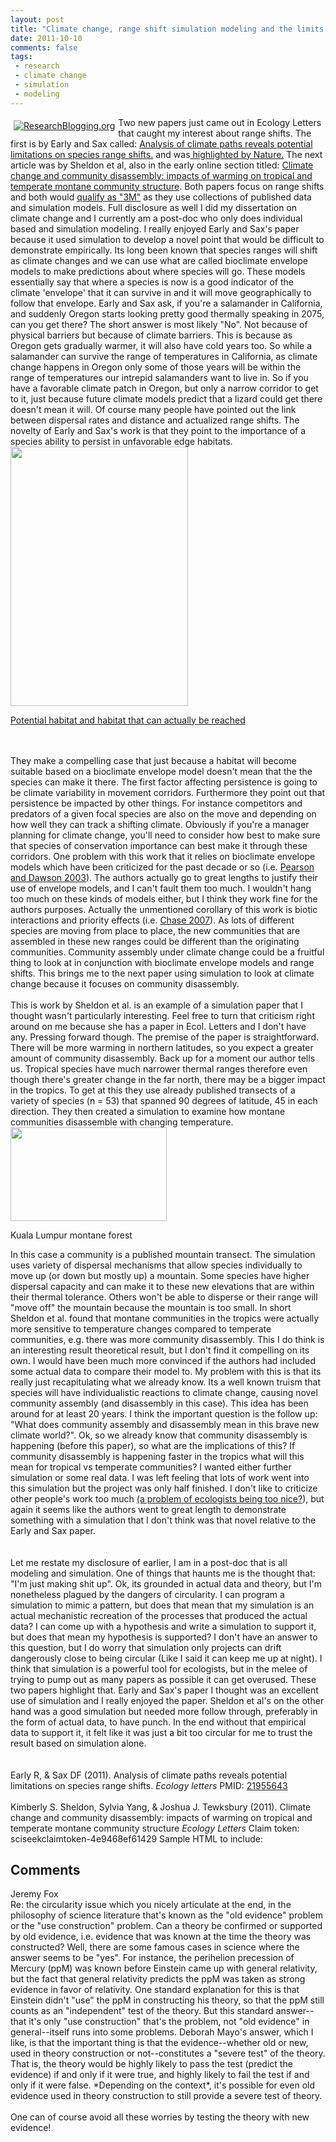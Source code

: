 ```yaml
---
layout: post
title: "Climate change, range shift simulation modeling and the limits of its usefulness"
date: 2011-10-10
comments: false
tags:
 - research
 - climate change
 - simulation
 - modeling
---
```


<div class='post'>
<span style="float: left; padding: 5px;"><a href="http://www.researchblogging.org"><img alt="ResearchBlogging.org" src="http://www.researchblogging.org/public/citation_icons/rb2_large_gray.png" style="border:0;"/></a></span>Two new papers just came out in Ecology Letters that caught my interest about range shifts.  The first is by Early and Sax called: <a href="http://onlinelibrary.wiley.com/doi/10.1111/j.1461-0248.2011.01681.x/abstract">Analysis of climate paths reveals potential limitations on species range shifts.</a> and was<a href="http://www.nature.com/nature/journal/v478/n7367/full/478009a.html?WT.ec_id=NATURE-20111006"> highlighted by Nature.</a>  The next article was by Sheldon et al, also in the early online section titled:  <a href="http://onlinelibrary.wiley.com/doi/10.1111/j.1461-0248.2011.01689.x/abstract">Climate change and community disassembly: impacts of warming on tropical and temperate montane community structure</a>.  Both papers focus on range shifts and both would <a href="http://evol-eco.blogspot.com/2011/07/empirical-divide.html">qualify as "3M"</a> as they use collections of published data and simulation models.  Full disclosure as well I did my dissertation on climate change and I currently am a post-doc who only does individual based and simulation modeling.    I really enjoyed Early and Sax's paper because it used simulation to develop a novel point that would be difficult to demonstrate empirically.  Its long been known that species ranges will shift as climate changes and we can use what are called bioclimate envelope models to make predictions about where species will go.  These models essentially say that where a species is now is a good indicator of the climate 'envelope' that it can survive in and it will move geographically to follow that envelope.   Early and Sax ask, if you're a salamander in California, and suddenly Oregon starts looking pretty good thermally speaking in 2075, can you get there?  The short answer is most likely "No".  Not because of physical barriers but because of climate barriers.  This is because as Oregon gets gradually warmer, it will also have cold years too.  So while a salamander can survive the range of temperatures in California, as climate change happens in Oregon only some of those years will be within the range of temperatures our intrepid salamanders want to live in.  So if you have a favorable climate patch in Oregon, but only a narrow corridor to get to it, just because future climate models predict that a lizard could get there doesn't mean it will.  Of course many people have pointed out the link between dispersal rates and distance and actualized range shifts.  The novelty of Early and Sax's work is that they point to the importance of a species ability to persist in unfavorable edge habitats. <a href = "http://3.bp.blogspot.com/-WKL39fPSOIw/To9nCIZJhHI/AAAAAAAAC3c/I3V1zToyd6U/s1600/EarlFig1.png"><span class="left-caption"> <img src="http://3.bp.blogspot.com/-WKL39fPSOIw/To9nCIZJhHI/AAAAAAAAC3c/I3V1zToyd6U/s1600/EarlFig1.png" width=284 height=415 /> <p>Potential habitat and habitat that can actually be reached</p> </span></a><br><br>They make a compelling case that just because a habitat will become suitable based on a bioclimate envelope model doesn't mean that the the species can make it there.  The first factor affecting persistence is going to be climate variability in movement corridors.   Furthermore they point out that persistence be impacted by other things. For instance competitors and predators of a given focal species are also on the move and depending on how well they can track a shifting climate.   Obviously if you're a manager planning for climate change, you'll need to consider how best to make sure that species of conservation importance can best make it through these corridors.  One problem with this work that it relies on bioclimate envelope models which have been criticized for the past decade or so (i.e. <a href="http://onlinelibrary.wiley.com/doi/10.1046/j.1466-822X.2003.00042.x/full">Pearson and Dawson 2003</a>).  The authors actually go to great lengths to justify their use of envelope models, and I can't fault them too much. I wouldn't hang too much on these kinds of models either, but I think they work fine for the authors purposes.  Actually the unmentioned corollary of this work is biotic interactions and priority effects (i.e. <a href="http://www.pnas.org/content/104/44/17430.short">Chase 2007</a>).  As lots of different species are moving from place to place, the new communities that are assembled in these new ranges could be different than the originating communities.  Community assembly under climate change could be a fruitful thing to look at in conjunction with bioclimate envelope models and range shifts.  This brings me to the next paper using simulation to look at climate change because it focuses on community disassembly. <br><br> This is work by Sheldon et al. is an example of a simulation paper that I thought wasn't particularly interesting.  Feel free to turn that criticism right around on me because she has a paper in Ecol. Letters and I don't have any. Pressing forward though.  The premise of the paper is straightforward.  There will be more warming in northern latitudes, so you expect a greater amount of community disassembly.  Back up for a moment our author tells us.  Tropical species have much narrower thermal ranges therefore even though there's greater change in the far north, there may be a bigger impact in the tropics.  To get at this they use already published transects of a variety of species (n = 53) that spanned 90 degrees of latitude, 45 in each direction.  They then created a simulation to examine how montane communities disassemble with changing temperature.   <span class="right-caption"><img src="http://www.nature-escapes-kuala-lumpur.com/image-files/jungle-montane-lg.jpg" width=250 height=150 /><p>Kuala Lumpur montane forest</p> </span>In this case a community is a published mountain transect. The simulation uses variety of dispersal mechanisms that allow species individually to move up (or down but mostly up) a mountain.  Some species have higher dispersal capacity and can make it to these new elevations that are within their thermal tolerance.  Others won't be able to disperse or their range will "move off" the mountain because the mountain is too small.  In short Sheldon et al. found that montane communities in the tropics were actually more sensitive to temperature changes compared to temperate communities, e.g. there was more community disassembly.  This I do think is an interesting result theoretical result, but I don't find it compelling on its own.  I would have been much more convinced if the authors had included some actual data to compare their model to.   My problem with this is that its really just recapitulating what we already know.  Its a well known truism that species will have individualistic reactions to climate change, causing novel community assembly (and disassembly in this case).  This idea has been around for at least 20 years.  I think the important question is the follow up: "What does community assembly and disassembly mean in this brave new climate world?".  Ok, so we already know that community disassembly is happening (before this paper), so what are the implications of this?  If community disassembly is happening faster in the tropics what will this mean for tropical vs temperate communities?  I wanted either further simulation or some real data.  I was left feeling that lots of work went into this simulation but the project was only half finished.  I don't like to criticize other people's work too much <a href="http://oikosjournal.wordpress.com/2011/09/07/another-legacy-of-nceas-overly-nice-ecologists/">(a problem of ecologists being too nice?</a>), but again it seems like the authors went to great length to demonstrate something with a simulation that I don't think was that novel relative to the Early and Sax paper.  <br><br><br>Let me restate my disclosure of earlier, I am in a post-doc that is all modeling and simulation.  One of things that haunts me is the thought that: "I'm just making shit up".  Ok, its grounded in actual data and theory, but I'm nonetheless plagued by the dangers of circularity.  I can program a simulation to mimic a pattern, but does that mean that my simulation is an actual mechanistic recreation of the processes that produced the actual data?  I can come up with a hypothesis and write a simulation to support it, but does that mean my hypothesis is supported?  I don't have an answer to this question, but I do worry that simulation only projects can drift dangerously close to being circular (Like I said it can keep me up at night).  I think that simulation is a powerful tool for ecologists, but in the melee of trying to pump out as many papers as possible it can get overused.  These two papers highlight that.  Early and Sax's paper I thought was an excellent use of simulation and I really enjoyed the paper.  Sheldon et al's on the other hand was a good simulation but needed more follow through, preferably in the form of actual data, to have punch.  In the end without that empirical data to support it, it felt like it was just a bit too circular for me to trust the result based on simulation alone.    <br><br><br> <span class="Z3988" title="ctx_ver=Z39.88-2004&rft_val_fmt=info%3Aofi%2Ffmt%3Akev%3Amtx%3Ajournal&rft.jtitle=Ecology+letters&rft_id=info%3Apmid%2F21955643&rfr_id=info%3Asid%2Fresearchblogging.org&rft.atitle=Analysis+of+climate+paths+reveals+potential+limitations+on+species+range+shifts.&rft.issn=1461-023X&rft.date=2011&rft.volume=&rft.issue=&rft.spage=&rft.epage=&rft.artnum=&rft.au=Early+R&rft.au=Sax+DF&rfe_dat=bpr3.included=1;bpr3.tags=Ecology+%2F+Conservation">Early R, & Sax DF (2011). Analysis of climate paths reveals potential limitations on species range shifts. <span style="font-style: italic;">Ecology letters</span> PMID: <a rev="review" href="http://www.ncbi.nlm.nih.gov/pubmed/21955643">21955643</a></span><br><br><span class="Z3988" title="ctx_ver=Z39.88-2004&rft_val_fmt=info%3Aofi%2Ffmt%3Akev%3Amtx%3Ajournal&rft.jtitle=Ecology+Letters&rft_id=info%3A%2F&rfr_id=info%3Asid%2Fresearchblogging.org&rft.atitle=Climate+change+and+community+disassembly%3A+impacts+of+warming+on+tropical+and+temperate+montane+community+structure&rft.issn=&rft.date=2011&rft.volume=&rft.issue=&rft.spage=&rft.epage=&rft.artnum=http%3A%2F%2Fonlinelibrary.wiley.com%2Fdoi%2F10.1111%2Fj.1461-0248.2011.01689.x%2Fabstract&rft.au=Kimberly+S.+Sheldon&rft.au=Sylvia+Yang&rft.au=Joshua+J.+Tewksbury&rfe_dat=bpr3.included=1;bpr3.tags=Ecology+%2F+Conservation%2Cclimate+change%2C+simulation">Kimberly S. Sheldon, Sylvia Yang, & Joshua J. Tewksbury (2011). Climate change and community disassembly: impacts of warming on tropical and temperate montane community structure <span style="font-style: italic;">Ecology Letters</span></span>  Claim token: sciseekclaimtoken-4e9468ef61429  Sample HTML to include: <p><span style="display:none">sciseekclaimtoken-4e9468ef61429</span></p> </div>
<h2>Comments</h2>
<div class='comments'>
<div class='comment'>
<div class='author'>Jeremy Fox</div>
<div class='content'>
Re: the circularity issue which you nicely articulate at the end, in the philosophy of science literature that&#39;s known as the &quot;old evidence&quot; problem or the &quot;use construction&quot; problem. Can a theory be confirmed or supported by old evidence, i.e. evidence that was known at the time the theory was constructed? Well, there are some famous cases in science where the answer seems to be &quot;yes&quot;. For instance, the perihelion precession of Mercury (ppM) was known before Einstein came up with general relativity, but the fact that general relativity predicts the ppM was taken as strong evidence in favor of relativity. One standard explanation for this is that Einstein didn&#39;t &quot;use&quot; the ppM in constructing his theory, so that the ppM still counts as an &quot;independent&quot; test of the theory. But this standard answer--that it&#39;s only &quot;use construction&quot; that&#39;s the problem, not &quot;old evidence&quot; in general--itself runs into some problems. Deborah Mayo&#39;s answer, which I like, is that the important thing is that the evidence--whether old or new, used in theory construction or not--constitutes a &quot;severe test&quot; of the theory. That is, the theory would be highly likely to pass the test (predict the evidence) if and only if it were true, and highly likely to fail the test if and only if it were false. *Depending on the context*, it&#39;s possible for even old evidence used in theory construction to still provide a severe test of theory. <br /><br />One can of course avoid all these worries by testing the theory with new evidence!</div>
</div>
</div>
